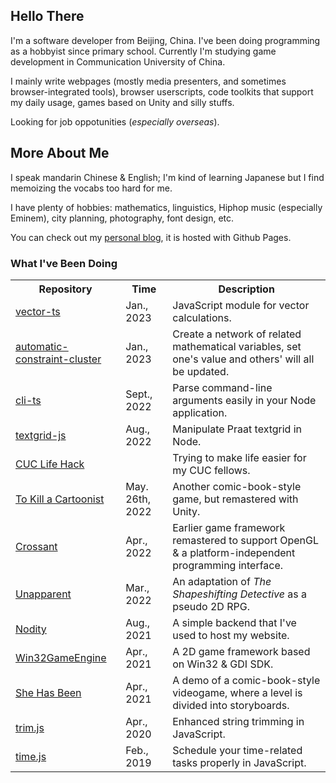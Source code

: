 ## Hello There

I'm a software developer from Beijing, China.
I've been doing programming as a hobbyist since primary school.
Currently I'm studying game development in Communication University of China.

I mainly write webpages (mostly media presenters, and sometimes browser-integrated tools), browser userscripts, code toolkits that support my daily usage, games based on Unity and silly stuffs.

Looking for job oppotunities (*especially overseas*).

## More About Me

I speak mandarin Chinese & English; I'm kind of learning Japanese but I find memoizing the vocabs too hard for me.

I have plenty of hobbies:
mathematics, linguistics, Hiphop music (especially Eminem), city planning, photography, font design, etc.

You can check out my [personal blog](WangNianyi2001.github.io), it is hosted with Github Pages.

### What I've Been Doing

<table>
	<tr><th>Repository</th><th>Time</th><th>Description</th></tr>
	<tr>
		<td><a href="https://github.com/WangNianyi2001/vector-ts">vector-ts</td>
		<td><time>Jan., 2023</time></td>
		<td>JavaScript module for vector calculations.</td>
	</tr>
	<tr>
		<td><a href="https://github.com/WangNianyi2001/automatic-constraint-cluster">automatic-constraint-cluster</a></td>
		<td><time>Jan., 2023</time></td>
		<td>Create a network of related mathematical variables, set one's value and others' will all be updated.</td>
	</tr>
	<tr>
		<td><a href="https://github.com/WangNianyi2001/cli-ts">cli-ts</td>
		<td><time>Sept., 2022</time></td>
		<td>Parse command-line arguments easily in your Node application.</td>
	</tr>
	<tr>
		<td><a href="https://github.com/WangNianyi2001/textgrid-js">textgrid-js</td>
		<td><time>Aug., 2022</time></td>
		<td>Manipulate Praat textgrid in Node.</td>
	</tr>
	<tr>
		<td><a href="https://github.com/CUC-Life-Hack">CUC Life Hack</td>
		<td></td>
		<td>Trying to make life easier for my CUC fellows.</td>
	</tr>
	<tr>
		<td><a href="https://github.com/WangNianyi2001/To-Kill-a-Game-Student">To Kill a Cartoonist</a></td>
		<td><time>May. 26th, 2022</time></td>
		<td>Another comic-book-style game, but remastered with Unity.</td>
	</tr>
	<tr>
		<td><a href="https://github.com/WangNianyi2001/Crossant">Crossant</a></td>
		<td><time>Apr., 2022</time></td>
		<td>Earlier game framework remastered to support OpenGL & a platform-independent programming interface.</td>
	</tr>
	<tr>
		<td><a href="https://github.com/WangNianyi2001/Unapparent">Unapparent</a></td>
		<td><time>Mar., 2022</time></td>
		<td>An adaptation of <i>The Shapeshifting Detective</i> as a pseudo 2D RPG.</td>
	</tr>
	<tr>
		<td><a href="https://github.com/WangNianyi2001/Nodity">Nodity</a></td>
		<td><time>Aug., 2021</time></td>
		<td>A simple backend that I've used to host my website.</td>
	</tr>
	<tr>
		<td><a href="https://github.com/WangNianyi2001/Win32GameEngine">Win32GameEngine</a></td>
		<td><time>Apr., 2021</time></td>
		<td>A 2D game framework based on Win32 & GDI SDK.</td>
	</tr>
	<tr>
		<td><a href="https://github.com/WangNianyi2001/She-Has-Been">She Has Been</a></td>
		<td><time>Apr., 2021</time></td>
		<td>A demo of a comic-book-style videogame, where a level is divided into storyboards.</td>
	</tr>
	<tr>
		<td><a href="https://github.com/WangNianyi2001/trim.js">trim.js</a></td>
		<td><time>Apr., 2020</time></td>
		<td>Enhanced string trimming in JavaScript.</td>
	</tr>
	<tr>
		<td><a href="https://github.com/WangNianyi2001/time.js">time.js</a></td>
		<td><time>Feb., 2019</time></td>
		<td>Schedule your time-related tasks properly in JavaScript.</td>
	</tr>
</table>
